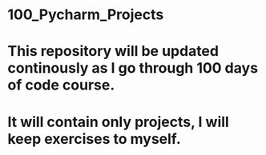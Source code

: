 # 100_Pycharm_Projects
# This repository will be updated continously as I go through 100 days of code course.
# It will contain only projects, I will keep exercises to myself.
